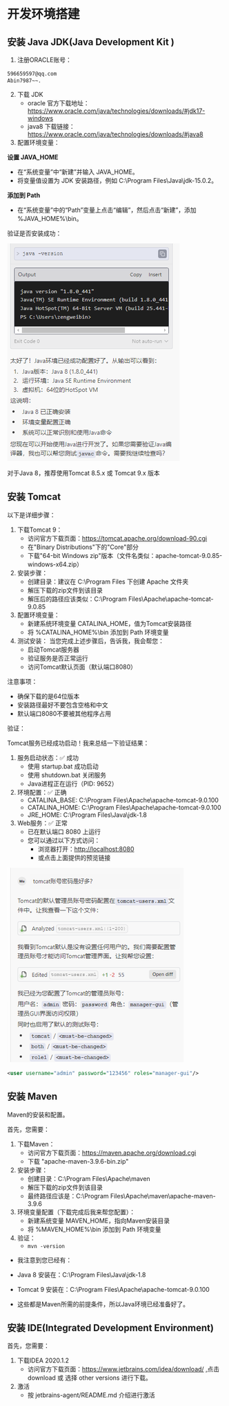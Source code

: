 # 开发环境搭建

## 安装 Java JDK(Java Development Kit )

1. 注册ORACLE账号：
```
596659597@qq.com
Abin7987~~.
```
2. 下载 JDK
   * oracle 官方下载地址：https://www.oracle.com/java/technologies/downloads/#jdk17-windows
   * java8 下载链接：https://www.oracle.com/java/technologies/downloads/#java8
3. 配置环境变量：

**设置 JAVA_HOME**

- 在“系统变量”中“新建”并输入 JAVA_HOME。
- 将变量值设置为 JDK 安装路径，例如 C:\Program Files\Java\jdk-15.0.2。

**添加到 Path**
- 在“系统变量”中的“Path”变量上点击“编辑”，然后点击“新建”，添加 %JAVA_HOME%\bin。

验证是否安装成功：

![](./验证%20Java%20是否正确安装.png)

对于Java 8，推荐使用Tomcat 8.5.x 或 Tomcat 9.x 版本

## 安装 Tomcat
以下是详细步骤：

1. 下载Tomcat 9：
   * 访问官方下载页面：https://tomcat.apache.org/download-90.cgi
   * 在"Binary Distributions"下的"Core"部分
   * 下载"64-bit Windows zip"版本（文件名类似：apache-tomcat-9.0.85-windows-x64.zip）
2. 安装步骤：
   * 创建目录：建议在 C:\Program Files 下创建 Apache 文件夹
   * 解压下载的zip文件到该目录
   * 解压后的路径应该类似：C:\Program Files\Apache\apache-tomcat-9.0.85
3. 配置环境变量：
   * 新建系统环境变量 CATALINA_HOME，值为Tomcat安装路径
   * 将 %CATALINA_HOME%\bin 添加到 Path 环境变量
4. 测试安装： 当您完成上述步骤后，告诉我，我会帮您：
   * 启动Tomcat服务器
   * 验证服务是否正常运行
   * 访问Tomcat默认页面（默认端口8080）

注意事项：

* 确保下载的是64位版本
* 安装路径最好不要包含空格和中文
* 默认端口8080不要被其他程序占用

验证：

Tomcat服务已经成功启动！我来总结一下验证结果：

1. 服务启动状态：✅ 成功
   * 使用 startup.bat 成功启动
   * 使用 shutdown.bat 关闭服务
   * Java进程正在运行（PID: 9652）
2. 环境配置：✅ 正确
   * CATALINA_BASE: C:\Program Files\Apache\apache-tomcat-9.0.100
   * CATALINA_HOME: C:\Program Files\Apache\apache-tomcat-9.0.100
   * JRE_HOME: C:\Program Files\Java\jdk-1.8
3. Web服务：✅ 正常
   * 已在默认端口 8080 上运行
   * 您可以通过以下方式访问：
     * 浏览器打开：[http://localhost:8080](http://localhost:8080)
     * 或点击上面提供的预览链接

![](./Tomcat%20设置管理账号密码.png)

```xml
<user username="admin" password="123456" roles="manager-gui"/>
```

## 安装 Maven

Maven的安装和配置。

首先，您需要：

1. 下载Maven：
   * 访问官方下载页面：https://maven.apache.org/download.cgi
   * 下载 "apache-maven-3.9.6-bin.zip"
2. 安装步骤：
   * 创建目录：C:\Program Files\Apache\maven
   * 解压下载的zip文件到该目录
   * 最终路径应该是：C:\Program Files\Apache\maven\apache-maven-3.9.6
3. 环境变量配置（下载完成后我来帮您配置）：
   * 新建系统变量 MAVEN_HOME，指向Maven安装目录
   * 将 %MAVEN_HOME%\bin 添加到 Path 环境变量
4. 验证：
   * `mvn -version`

* 我注意到您已经有：

* Java 8 安装在：C:\Program Files\Java\jdk-1.8
* Tomcat 9 安装在：C:\Program Files\Apache\apache-tomcat-9.0.100

* 这些都是Maven所需的前提条件，所以Java环境已经准备好了。

## 安装 IDE(Integrated Development Environment)

首先，您需要：
1. 下载IDEA 2020.1.2 
   * 访问官方下载页面：https://www.jetbrains.com/idea/download/ ,点击download 或 选择 other versions 进行下载。
2. 激活
   * 按 jetbrains-agent/README.md 介绍进行激活